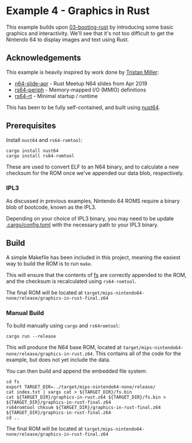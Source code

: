 # Example 4 - Graphics in Rust

This example builds upon [03-booting-rust](../examples/03-booting-rust) by introducing some basic graphics and interactivity. We'll see that it's not too difficult to get the Nintendo 64 to display images and text using Rust.

## Acknowledgements

This example is heavily inspired by work done by [Tristan Miller](https://github.com/monocasa):

* [n64-slide-apr](https://github.com/monocasa/n64-slides-apr) - Rust Meetup N64 slides from Apr 2019
* [rs64-periph](https://github.com/monocasa/rs64-periph) - Memory-mapped I/O (MMIO) definitions
* [rs64-rt](https://github.com/monocasa/rs64-rt) - Minimal startup / runtime

This has been to be fully self-contained, and built using [nust64](https://github.com/rust-n64/nust64).

## Prerequisites

Install `nust64` and `rs64-romtool`:

```
cargo install nust64
cargo install rs64-romtool
```

These are used to convert ELF to an N64 binary, and to calculate a new checksum for the ROM once we've appended our data blob, respectively.

### IPL3

As discussed in previous examples, Nintendo 64 ROMS require a binary blob of bootcode, known as the IPL3.

Depending on your choice of IPL3 binary, you may need to be update [.cargo/config.toml](.cargo/config.toml) with the necessary path to your IPL3 binary.

## Build

A simple Makefile has been included in this project, meaning the easiest way to build the ROM is to run `make`.

This will ensure that the contents of [fs](./fs) are correctly appended to the ROM, and the checksum is recalculated using `rs64-romtool`.

The final ROM will be located at `target/mips-nintendo64-none/release/graphics-in-rust-final.z64`

### Manual Build

To build manually using `cargo` and `rs64romtool`:

```
cargo run --release
```

This will produce the N64 base ROM, located at `target/mips-nintendo64-none/release/graphics-in-rust.z64`. This contains all of the code for the example, but does not yet include the data.

You can then build and append the embedded file system:

```
cd fs
export TARGET_DIR=../target/mips-nintendo64-none/release/
cat index.txt | xargs cat > ${TARGET_DIR}/fs.bin
cat ${TARGET_DIR}/graphics-in-rust.z64 ${TARGET_DIR}/fs.bin > ${TARGET_DIR}/graphics-in-rust-final.z64
rs64romtool chksum ${TARGET_DIR}/graphics-in-rust-final.z64 ${TARGET_DIR}/graphics-in-rust-final.z64
cd ..
```

The final ROM will be located at `target/mips-nintendo64-none/release/graphics-in-rust-final.z64`
